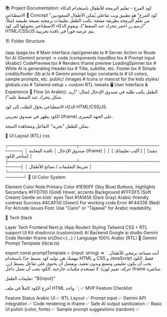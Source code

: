 📚 Project Documentation: كود المرح – تعليم البرمجة للأطفال باستخدام الذكاء الاصطناعي
🧠 Concept
"كود المرح" هو تطبيق ويب تفاعلي يُمكن الأطفال السعوديين من تعلّم البرمجة بطريقة ممتعة. يكتب الطفل تعليمات برمجية بصيغة طبيعية (مثلاً: "ارسم زر أحمر يتحرك عند الضغط")، ويقوم الذكاء الاصطناعي بتحويلها إلى كود HTML/CSS/JS يتم عرضه فوراً في نافذة تجريبية.

🏗️ Folder Structure

/app
/page.tsx # Main interface
/api/generate.ts # Server Action or Route for AI (Gemini) prompt → code
/components
InputBox.tsx # Prompt input (Arabic)
CodePreview.tsx # Renders iframe preview
LoadingSpinner.tsx # While AI is generating
Header.tsx # Title, subtitle, etc.
Footer.tsx # Simple credits/footer
/lib
ai.ts # Gemini prompt logic
constants.ts # UI colors, sample prompts, etc.
public/
/images # Icons or mascot for the kids
styles/
globals.css # Tailwind setup + custom RTL tweaks
🖥️ User Interface & Experience
🔸 Flow (in Arabic):
الطفل يكتب طلبه في صندوق الإدخال (مثال: "أريد شكل يتحرك عند الضغط عليه").

الذكاء الاصطناعي يحوّل الطلب إلى كود HTML/CSS/JS.

الكود يظهر في صندوق تجريبي (iframe) على الجهة اليسرى.

يمكن للطفل "تجربة" التفاعل ومشاهدة النتيجة.

🔸 UI Layout (RTL)
css

┌──────────────────────┬───────────────────────────────┐
│ صندوق الإدخال │ نافذة المعاينة (iframe) │
│ [ أكتب تعليماتك ] │ [تنفيذ مباشر للكود] │
├──────────────────────┴───────────────────────────────┤
│ شريط التعليمات / نصائح للأطفال │
└───────────────────────────────────────────────────────┘
🎨 UI Color System

Element Color Note
Primary Color #1E90FF (Sky Blue) Buttons, highlights
Secondary #FFD700 (Gold) Hover, accents
Background #FFFDF5 (Soft Cream) Gentle on kids' eyes
Text #1A1A1A (Dark Gray) Arabic-friendly contrast
Success #4CAF50 (Green) For working code
Error #F44336 (Red) For AI/code issues
Font: Use "Cairo" or "Tajawal" for Arabic readability.

🧰 Tech Stack

Layer Tech
Frontend Next.js (App Router)
Styling Tailwind CSS + RTL support
UI Kit shadcn/ui (customized)
AI Backend Google ai studio Gemini
Code Render iframe srcDoc={...} /
Language 100% Arabic (RTL)
🧠 Gemini Prompt Template (lib/ai.ts)

export const promptTemplate = (input: string) => `
أنت مساعد برمجي للأطفال. مهمتك هي توليد كود بسيط جدًا باستخدام HTML و CSS و JavaScript فقط.
الكود يجب أن يكون تعليمي وممتع وبدون تعقيد، ويفضل أن يحتوي على تفاعل بسيط (زر، حركة، تغيير لون).
لا تستخدم مكتبات خارجية. الكود يجب أن يعمل داخل iframe مباشرة.

تعليمات الطفل:
"${input}"

أخرج الكود كاملاً في ملف HTML واحد.
`;
✅ MVP Feature Checklist

Feature Status
Arabic UI ✅
RTL Layout ✅
Prompt input ✅
Gemini API integration ✅
Code rendering in iframe ✅
Safe AI output sanitization ✅
Basic UI polish (color, fonts) ✅
Sample prompt suggestions (random) ✅
